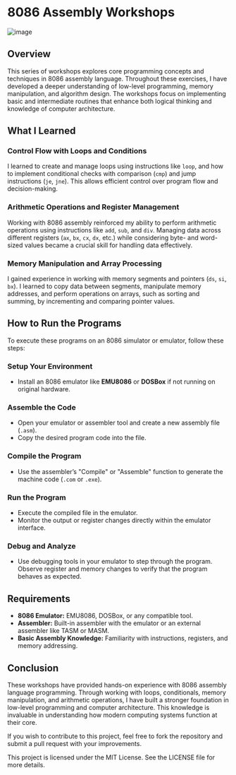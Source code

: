 # 8086 Assembly Workshops
![image](https://github.com/user-attachments/assets/94fd1284-d781-44b9-8a46-a738ac731432)


## Overview
This series of workshops explores core programming concepts and techniques in 8086 assembly language. Throughout these exercises, I have developed a deeper understanding of low-level programming, memory manipulation, and algorithm design. The workshops focus on implementing basic and intermediate routines that enhance both logical thinking and knowledge of computer architecture.

## What I Learned

### Control Flow with Loops and Conditions
I learned to create and manage loops using instructions like `loop`, and how to implement conditional checks with comparison (`cmp`) and jump instructions (`je`, `jne`). This allows efficient control over program flow and decision-making.

### Arithmetic Operations and Register Management
Working with 8086 assembly reinforced my ability to perform arithmetic operations using instructions like `add`, `sub`, and `div`. Managing data across different registers (`ax`, `bx`, `cx`, `dx`, etc.) while considering byte- and word-sized values became a crucial skill for handling data effectively.

### Memory Manipulation and Array Processing
I gained experience in working with memory segments and pointers (`ds`, `si`, `bx`). I learned to copy data between segments, manipulate memory addresses, and perform operations on arrays, such as sorting and summing, by incrementing and comparing pointer values.

## How to Run the Programs

To execute these programs on an 8086 simulator or emulator, follow these steps:

### Setup Your Environment
- Install an 8086 emulator like **EMU8086** or **DOSBox** if not running on original hardware.

### Assemble the Code
- Open your emulator or assembler tool and create a new assembly file (`.asm`).
- Copy the desired program code into the file.

### Compile the Program
- Use the assembler’s "Compile" or "Assemble" function to generate the machine code (`.com` or `.exe`).

### Run the Program
- Execute the compiled file in the emulator.
- Monitor the output or register changes directly within the emulator interface.

### Debug and Analyze
- Use debugging tools in your emulator to step through the program. Observe register and memory changes to verify that the program behaves as expected.

## Requirements

- **8086 Emulator:** EMU8086, DOSBox, or any compatible tool.
- **Assembler:** Built-in assembler with the emulator or an external assembler like TASM or MASM.
- **Basic Assembly Knowledge:** Familiarity with instructions, registers, and memory addressing.

## Conclusion
These workshops have provided hands-on experience with 8086 assembly language programming. Through working with loops, conditionals, memory manipulation, and arithmetic operations, I have built a stronger foundation in low-level programming and computer architecture. This knowledge is invaluable in understanding how modern computing systems function at their core.

If you wish to contribute to this project, feel free to fork the repository and submit a pull request with your improvements.

This project is licensed under the MIT License. See the LICENSE file for more details.
